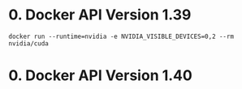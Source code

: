 # 0. Docker API Version 1.39
~~~
docker run --runtime=nvidia -e NVIDIA_VISIBLE_DEVICES=0,2 --rm nvidia/cuda
~~~

# 0. Docker API Version 1.40
